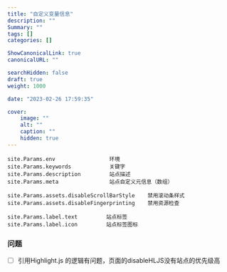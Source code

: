 ```yaml
---
title: "自定义变量信息"
description: ""
Summary: ""
tags: []
categories: []

ShowCanonicalLink: true
canonicalURL: ""

searchHidden: false
draft: true
weight: 1000

date: "2023-02-26 17:59:35"

cover:
    image: ""
    alt: ""
    caption: ""
    hidden: true
---
```


``` text
site.Params.env                 环境
site.Params.keywords            关键字
site.Params.description         站点描述
site.Params.meta                站点自定义元信息（数组）

site.Params.assets.disableScrollBarStyle    禁用滚动条样式
site.Params.assets.disableFingerprinting    禁用资源检查

site.Params.label.text         站点标签
site.Params.label.icon         站点标签图标

```

### 问题

- [ ] 引用Highlight.js 的逻辑有问题，页面的disableHLJS没有站点的优先级高

